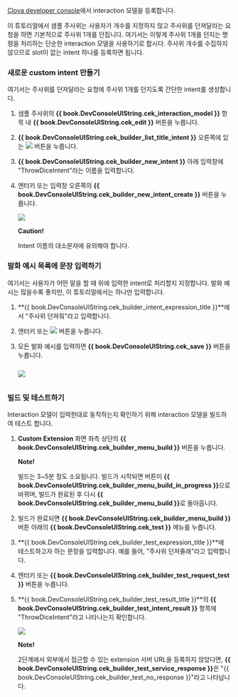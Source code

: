 <a href="{{ book.ServiceEnv.DeveloperConsoleURL }}/cek/#/list" target="_blank">Clova developer console</a>에서 interaction 모델을 등록합니다.

이 튜토리얼에서 샘플 주사위는 사용자가 개수를 지정하지 않고 주사위를 던져달라는 요청을 하면 기본적으로 주사위 1개를 던집니다. 여기서는 이렇게 주사위 1개를 던지는 명령을 처리하는 단순한 interaction 모델을 사용하기로 합시다. 주사위 개수를 수집하지 않으므로 slot이 없는 intent 하나를 등록하면 됩니다.

### 새로운 custom intent 만들기
여기서는 주사위를 던져달라는 요청에 주사위 1개를 던지도록 간단한 intent를 생성합니다.

1. 샘플 주사위의 **{{ book.DevConsoleUIString.cek_interaction_model }}** 항목 내 **{{ book.DevConsoleUIString.cek_edit }}** 버튼을 누릅니다.
2. **{{ book.DevConsoleUIString.cek_builder_list_title_intent }}** 오른쪽에 있는 <img class="inlineImage" src="/CEK/Resources/Images/DevConsole_Plus_Button.png" /> 버튼을 누릅니다.
3. **{{ book.DevConsoleUIString.cek_builder_new_intent }}** 아래 입력창에 "ThrowDiceIntent"라는 이름을 입력합니다.
4. 엔터키 또는 입력창 오른쪽의 **{{ book.DevConsoleUIString.cek_builder_new_intent_create }}** 버튼을 누릅니다.

	<img src="/CEK/Resources/Images/CEK_Tutorial_NewIntent.png" style=" max-width:800px;" />

	<div class="danger">
	  <p><strong>Caution!</strong></p>
		<p>Intent 이름의 대소문자에 유의해야 합니다.</p>
	</div>

### 발화 예시 목록에 문장 입력하기
여기서는 사용자가 어떤 말을 할 때 위에 입력한 intent로 처리할지 지정합니다. 발화 예시는 많을수록 좋지만, 이 튜토리얼에서는 하나만 입력합니다.
1. **{{ book.DevConsoleUIString.cek_builder_intent_expression_title }}**에서 "주사위 던져줘"라고 입력합니다.
2. 엔터키 또는 <img class="inlineImage" src="/CEK/Resources/Images/DevConsole_Plus_Button.png" /> 버튼을 누릅니다.
3. 모든 발화 예시를 입력하면 **{{ book.DevConsoleUIString.cek_save }}** 버튼을 누릅니다.

	<img src="/CEK/Resources/Images/CEK_Tutorial_SpeechExample.png" style=" max-width:800px; margin-top:10px; margin-bottom:10px;" />

### 빌드 및 테스트하기
Interaction 모델이 입력한대로 동작하는지 확인하기 위해 interaction 모델을 빌드하여 테스트 합니다.

1. **Custom Extension** 화면 좌측 상단의 **{{ book.DevConsoleUIString.cek_builder_menu_build }}** 버튼을 누릅니다.

	<div class="note">
	  <p><strong>Note!</strong></p>
		<p>빌드는 3~5분 정도 소요됩니다. 빌드가 시작되면 버튼이 <strong>{{ book.DevConsoleUIString.cek_builder_menu_build_in_progress }}</strong>으로 바뀌며, 빌드가 완료된 후 다시 <strong>{{ book.DevConsoleUIString.cek_builder_menu_build }}</strong>로 돌아옵니다.</p>
	</div>

2. 빌드가 완료되면 **{{ book.DevConsoleUIString.cek_builder_menu_build }}** 버튼 아래의 **{{ book.DevConsoleUIString.cek_test }}** 메뉴를 누릅니다.

3. **{{ book.DevConsoleUIString.cek_builder_test_expression_title }}**에 테스트하고자 하는 문장을 입력합니다. 예를 들어, "주사위 던져줄래"라고 입력합니다.
4. 엔터키 또는 **{{ book.DevConsoleUIString.cek_builder_test_request_test }}** 버튼을 누릅니다.
5. **{{ book.DevConsoleUIString.cek_builder_test_result_title }}**의 **{{ book.DevConsoleUIString.cek_builder_test_intent_result }}** 항목에 "ThrowDiceIntent"라고 나타나는지 확인합니다.

	<img src="/CEK/Resources/Images/CEK_Tutorial_Test.png" style="max-width:800px;"/>

	<div class="note">
	<p><strong>Note!</strong></p>
	<p>2단계에서 외부에서 접근할 수 있는 extension 서버 URL을 등록하지 않았다면, <strong>{{ book.DevConsoleUIString.cek_builder_test_service_response }}</strong>은 "{{ book.DevConsoleUIString.cek_builder_test_no_response }}"라고 나타납니다.</p>
	</div>
